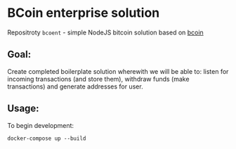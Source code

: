 # BCoin enterprise solution

Repositroty `bcoent` - simple NodeJS bitcoin solution based on [bcoin]()

## Goal:

Create completed boilerplate solution wherewith we will be able to: 
listen for incoming transactions (and store them), withdraw funds (make transactions) and generate addresses for user.

## Usage:

To begin development:

```
docker-compose up --build
```
